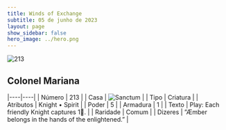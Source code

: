 ```yaml
---
title: Winds of Exchange
subtitle: 05 de junho de 2023
layout: page
show_sidebar: false
hero_image: ../hero.png
---
```


![213](https://mastervault-storage-prod.s3.amazonaws.com/media/card_front/en/600_213_afdf4a1ba038_en.png)


## Colonel Mariana

|----|----|
| Número | 213 |
| Casa | ![Sanctum](https://archonarcana.com/images/thumb/c/c7/Sanctum.png/22px-Sanctum.png "Santuário") |
| Tipo | Criatura |
| Atributos | Knight • Spirit |
| Poder | 5 |
| Armadura | 1 |
| Texto | Play: Each friendly Knight captures 1.  |
| Raridade | Comum |
| Dizeres | ”Æmber belongs in the hands of the enlightened.” |
